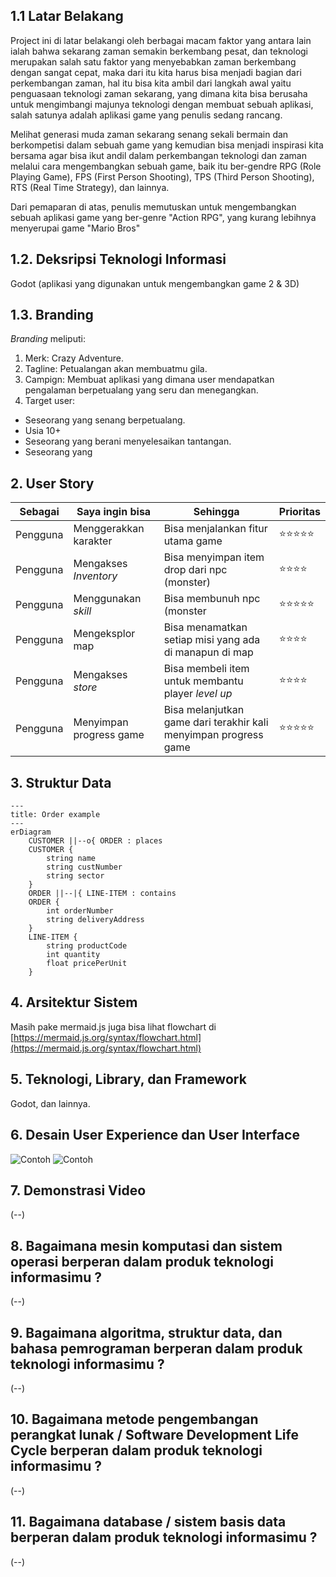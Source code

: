 ## 1.1 Latar Belakang

Project ini di latar belakangi oleh berbagai macam faktor yang antara lain ialah bahwa sekarang zaman semakin berkembang pesat, dan teknologi merupakan salah satu faktor yang menyebabkan zaman berkembang dengan sangat cepat, maka dari itu kita harus bisa menjadi bagian dari perkembangan zaman, hal itu bisa kita ambil dari langkah awal yaitu penguasaan teknologi zaman sekarang, yang dimana kita bisa berusaha untuk mengimbangi majunya teknologi dengan membuat sebuah aplikasi, salah satunya adalah aplikasi game yang penulis sedang rancang.

Melihat generasi muda zaman sekarang senang sekali bermain dan berkompetisi dalam sebuah game yang kemudian bisa menjadi inspirasi kita bersama agar bisa ikut andil dalam perkembangan teknologi dan zaman melalui cara mengembangkan sebuah game, baik itu ber-gendre RPG (Role Playing Game), FPS (First Person Shooting), TPS (Third Person Shooting), RTS (Real Time Strategy), dan lainnya.

Dari pemaparan di atas, penulis memutuskan untuk mengembangkan sebuah aplikasi game yang ber-genre "Action RPG", yang kurang lebihnya menyerupai game "Mario Bros"

## 1.2. Deksripsi Teknologi Informasi

Godot (aplikasi yang digunakan untuk mengembangkan game 2 & 3D)

## 1.3. Branding

*Branding* meliputi:
1. Merk: Crazy Adventure.
2. Tagline: Petualangan akan membuatmu gila.
3. Campign: Membuat aplikasi yang dimana user mendapatkan pengalaman berpetualang yang seru dan menegangkan.
4. Target user:
- Seseorang yang senang berpetualang.
- Usia 10+
- Seseorang yang berani menyelesaikan tantangan.
- Seseorang yang

## 2. User Story

Sebagai | Saya ingin bisa | Sehingga | Prioritas
---|---|---|---
Pengguna | Menggerakkan karakter | Bisa menjalankan fitur utama game | ⭐⭐⭐⭐⭐
Pengguna | Mengakses *Inventory* | Bisa menyimpan item drop dari npc (monster) | ⭐⭐⭐⭐
Pengguna | Menggunakan *skill* | Bisa membunuh npc (monster | ⭐⭐⭐⭐⭐
Pengguna | Mengeksplor map | Bisa menamatkan setiap misi yang ada di manapun di map | ⭐⭐⭐⭐
Pengguna | Mengakses  *store* | Bisa membeli item untuk membantu player *level up* | ⭐⭐⭐⭐
Pengguna | Menyimpan progress game | Bisa melanjutkan game dari terakhir kali menyimpan progress game | ⭐⭐⭐⭐⭐


## 3. Struktur Data
```mermaid
---
title: Order example
---
erDiagram
    CUSTOMER ||--o{ ORDER : places
    CUSTOMER {
        string name
        string custNumber
        string sector
    }
    ORDER ||--|{ LINE-ITEM : contains
    ORDER {
        int orderNumber
        string deliveryAddress
    }
    LINE-ITEM {
        string productCode
        int quantity
        float pricePerUnit
    }
```

## 4. Arsitektur Sistem

Masih pake mermaid.js juga bisa lihat flowchart di [https://mermaid.js.org/syntax/flowchart.html](https://mermaid.js.org/syntax/flowchart.html)

## 5. Teknologi, Library, dan Framework

Godot, dan lainnya.

## 6. Desain User Experience dan User Interface

![Contoh](https://media.pocketgamer.com/artwork/na-jkjt/mage-gauntlet-iphone-1.jpg)
![Contoh](https://i.pinimg.com/originals/51/bf/c9/51bfc989e70dd48cf5af4a9bebbd9f41.gif)

## 7. Demonstrasi Video

(--)

## 8. Bagaimana mesin komputasi dan sistem operasi berperan dalam produk teknologi informasimu ?

(--)

## 9. Bagaimana algoritma, struktur data, dan bahasa pemrograman berperan dalam produk teknologi informasimu ?

(--)

## 10. Bagaimana metode pengembangan perangkat lunak / Software Development Life Cycle berperan dalam produk teknologi informasimu ?

(--)

## 11. Bagaimana database / sistem basis data berperan dalam produk teknologi informasimu ?

(--)